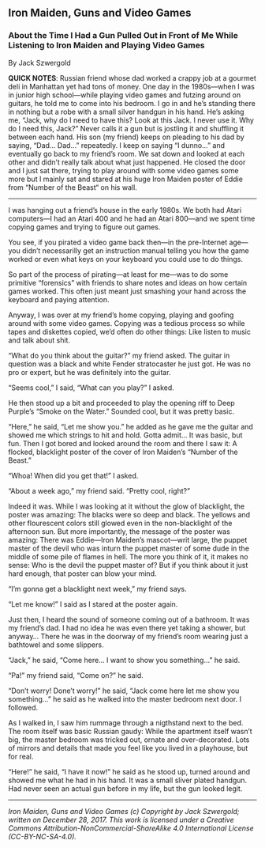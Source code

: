 ## Iron Maiden, Guns and Video Games
### About the Time I Had a Gun Pulled Out in Front of Me While Listening to Iron Maiden and Playing Video Games

By Jack Szwergold

**QUICK NOTES**: Russian friend whose dad worked a crappy job at a gourmet deli in Manhattan yet had tons of money. One day in the 1980s—when I was in junior high school—while playing video games and futzing around on guitars, he told me to come into his bedroom. I go in and he’s standing there in nothing but a robe with a small silver handgun in his hand. He’s asking me, “Jack, why do I need to have this? Look at this Jack. I never use it. Why do I need this, Jack?” Never calls it a gun but is jostling it and shuffling it between each hand. His son (my friend) keeps on pleading to his dad by saying, “Dad… Dad…” repeatedly. I keep on saying “I dunno…” and eventually go back to my friend’s room. We sat down and looked at each other and didn’t really talk about what just happened. He closed the door and I just sat there, trying to play around with some video games some more but I mainly sat and stared at his huge Iron Maiden poster of Eddie from “Number of the Beast“ on his wall.

***

I was hanging out a friend’s house in the early 1980s. We both had Atari computers—I had an Atari 400 and he had an Atari 800—and we spent time copying games and trying to figure out games.

You see, if you pirated a video game back then—in the pre-Internet age—you didn’t necessarilly get an instruction manual telling you how the game worked or even what keys on your keyboard you could use to do things.

So part of the process of pirating—at least for me—was to do some primitive “forensics” with friends to share notes and ideas on how certain games worked. This often just meant just smashing your hand across the keyboard and paying attention.

Anyway, I was over at my friend’s home copying, playing and goofing around with some video games. Copying was a tedious process so while tapes and diskettes copied, we’d often do other things: Like listen to music and talk about shit.

“What do you think about the guitar?” my friend asked. The guitar in question was a black and white Fender stratocaster he just got. He was no pro or expert, but he was definitely into the guitar.

“Seems cool,” I said, “What can you play?” I asked.

He then stood up a bit and proceeded to play the opening riff to Deep Purple’s “Smoke on the Water.” Sounded cool, but it was pretty basic.

“Here,” he said, “Let me show you.” he added as he gave me the guitar and showed me which strings to hit and hold. Gotta admit… It was basic, but fun. Then I got bored and looked around the room and there I saw it: A flocked, blacklight poster of the cover of Iron Maiden’s “Number of the Beast.”

“Whoa! When did you get that!” I asked.

“About a week ago,” my friend said. “Pretty cool, right?”

Indeed it was. While I was looking at it without the glow of blacklight, the poster was amazing: The blacks were so deep and black. The yellows and other flourescent colors still glowed even in the non-blacklight of the afternoon sun. But more importantly, the message of the poster was amazing: There was Eddie—Iron Maiden’s mascot—writ large, the puppet master of the devil who was inturn the puppet master of some dude in the middle of some pile of flames in hell. The more you think of it, it makes no sense: Who is the devil the puppet master of? But if you think about it just hard enough, that poster can blow your mind.

“I’m gonna get a blacklight next week,” my friend says.

“Let me know!” I said as I stared at the poster again.

Just then, I heard the sound of someone coming out of a bathroom. It was my friend’s dad. I had no idea he was even there yet taking a shower, but anyway… There he was in the doorway of my friend’s room wearing just a bathtowel and some slippers.

“Jack,” he said, “Come here… I want to show you something…” he said.

“Pa!” my friend said, “Come on?” he said.

“Don’t worry! Done’t worry!” he said, “Jack come here let me show you something…” he said as he walked into the master bedroom next door. I followed.

As I walked in, I saw him rummage through a nigthstand next to the bed. The room itself was basic Russian gaudy: While the apartment itself wasn’t big, the master bedroom was tricked out, ornate and over-decorated. Lots of mirrors and details that made you feel like you lived in a playhouse, but for real.

“Here!” he said, “I have it now!” he said as he stood up, turned around and showed me what he had in his hand. It was a small sliver plated handgun. Had never seen an actual gun before in my life, but the gun looked legit.


***

*Iron Maiden, Guns and Video Games (c) Copyright by Jack Szwergold; written on December 28, 2017. This work is licensed under a Creative Commons Attribution-NonCommercial-ShareAlike 4.0 International License (CC-BY-NC-SA-4.0).*
